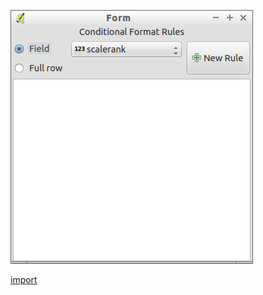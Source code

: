 ![](../images/QgsFieldConditionalFormatWidget-standalone.png)

[import](../gui/qgis-sample-QgsFieldConditionalFormatWidget.py)
